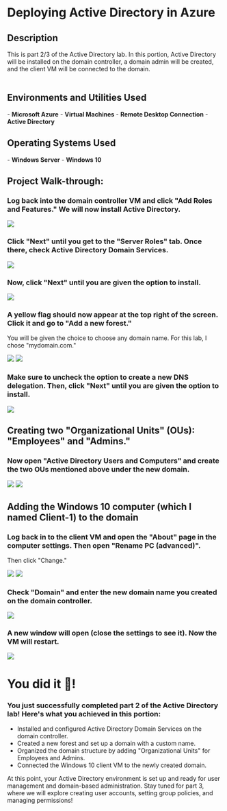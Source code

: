 <h1>Deploying Active Directory in Azure</h1> 

<h2>Description</h2> This is part 2/3 of the Active Directory lab. In this portion, Active Directory will be installed on the domain controller, a domain admin will be created, and the client VM will be connected to the domain. <br/><br /> 

<h2>Environments and Utilities Used</h2>
- <b>Microsoft Azure</b>
- <b>Virtual Machines</b>
- <b>Remote Desktop Connection</b>
- <b>Active Directory</b>

<h2>Operating Systems Used</h2>
- <b>Windows Server</b>
- <b>Windows 10</b>


<h2>Project Walk-through:</h2> 

<h3>Log back into the domain controller VM and click "Add Roles and Features." We will now install Active Directory.</h3> 
<img src="Capture2.JPG"> 

<h3>Click "Next" until you get to the "Server Roles" tab. Once there, check <b>Active Directory Domain Services</b>.</h3> 
<img src="Capture3.JPG"> 

<h3>Now, click "Next" until you are given the option to install.</h3> 
<img src="Capture4.JPG"> 

<h3>A yellow flag should now appear at the top right of the screen. Click it and go to "Add a new forest."</h3> 
<p>You will be given the choice to choose any domain name. For this lab, I chose "mydomain.com."</p> 
<img src="Capture5.JPG"> 
<img src="Capture6.JPG"> 

<h3>Make sure to uncheck the option to create a new DNS delegation. Then, click "Next" until you are given the option to install.</h3> 
<img src="Capture7.JPG"> 

<h2>Creating two "Organizational Units" (OUs): "Employees" and "Admins."</h2> 
<h3>Now open "Active Directory Users and Computers" and create the two OUs mentioned above <b>under the new domain</b>.</h3> 
<img src="Capture8.JPG"> <img src="Capture9.JPG"> 

<h2>Adding the Windows 10 computer (which I named Client-1) to the domain</h2> <h3>Log back in to the client VM and open the "About" page in the computer settings. Then open <b>"Rename PC (advanced)"</b>.</h3> 
<p>Then click "Change."</p> 
<img src="Annotation 2025-01-16 061043.png"> 
<img src="Annotation 2025-01-16 072940.png"> 

<h3>Check "Domain" and enter the new domain name you created on the domain controller.</h3> 
<img src="Annotation 2025-01-16 073006.png"> 

<h3>A new window will open (close the settings to see it). Now the VM will restart.</h3> 
<img src="Annotation 2025-01-16 073046.png"> 

<h1>You did it 🎉!</h1> <h3>You just successfully completed part 2 of the Active Directory lab! Here's what you achieved in this portion:</h3>
  <ul> 
    <li>Installed and configured Active Directory Domain Services on the domain controller.</li> 
    <li>Created a new forest and set up a domain with a custom name.</li> 
    <li>Organized the domain structure by adding "Organizational Units" for Employees and Admins.</li> 
    <li>Connected the Windows 10 client VM to the newly created domain.</li> 
  </ul> 
    
<p> At this point, your Active Directory environment is set up and ready for user management and domain-based administration. Stay tuned for part 3, where we will explore creating user accounts, setting group policies, and managing permissions!</p>
